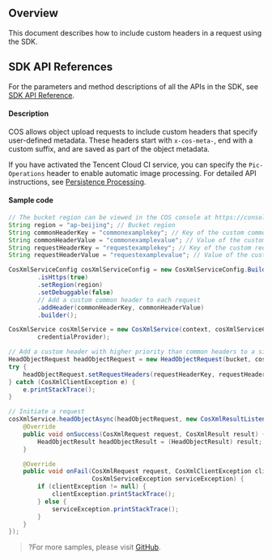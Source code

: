 ## Overview

This document describes how to include custom headers in a request using the SDK.

## SDK API References

For the parameters and method descriptions of all the APIs in the SDK, see [SDK API Reference](https://cos-android-sdk-doc-1253960454.file.myqcloud.com/).

#### Description

COS allows object upload requests to include custom headers that  specify user-defined metadata. These headers start with `x-cos-meta-`, end with a custom suffix, and are saved as part of the object metadata.

If you have activated the Tencent Cloud CI service, you can specify the `Pic-Operations` header to enable automatic image processing. For detailed API instructions, see [Persistence Processing](https://intl.cloud.tencent.com/document/product/1045/33695).

#### Sample code

[//]: # ".cssg-snippet-set-custom-headers"
```java
// The bucket region can be viewed in the COS console at https://console.cloud.tencent.com/cos5/bucket/. For more information about regions, see https://intl.cloud.tencent.com/document/product/436/6224.
String region = "ap-beijing"; // Bucket region
String commonHeaderKey = "commonexamplekey"; // Key of the custom common header
String commonHeaderValue = "commonexamplevalue"; // Value of the custom common header
String requestHeaderKey = "requestexamplekey"; // Key of the custom request header
String requestHeaderValue = "requestexamplevalue"; // Value of the custom request header

CosXmlServiceConfig cosXmlServiceConfig = new CosXmlServiceConfig.Builder()
        .isHttps(true)
        .setRegion(region)
        .setDebuggable(false)
        // Add a custom common header to each request
        .addHeader(commonHeaderKey, commonHeaderValue)
        .builder();

CosXmlService cosXmlService = new CosXmlService(context, cosXmlServiceConfig,
        credentialProvider);

// Add a custom header with higher priority than common headers to a single request
HeadObjectRequest headObjectRequest = new HeadObjectRequest(bucket, cosPath);
try {
    headObjectRequest.setRequestHeaders(requestHeaderKey, requestHeaderValue, false);
} catch (CosXmlClientException e) {
    e.printStackTrace();
}

// Initiate a request
cosXmlService.headObjectAsync(headObjectRequest, new CosXmlResultListener() {
    @Override
    public void onSuccess(CosXmlRequest request, CosXmlResult result) {
        HeadObjectResult headObjectResult = (HeadObjectResult) result;
    }

    @Override
    public void onFail(CosXmlRequest request, CosXmlClientException clientException,
                       CosXmlServiceException serviceException) {
        if (clientException != null) {
            clientException.printStackTrace();
        } else {
            serviceException.printStackTrace();
        }
    }
});
```

>?For more samples, please visit [GitHub](https://github.com/tencentyun/cos-snippets/tree/master/Android/app/src/androidTest/java/com/tencent/qcloud/cosxml/cssg/SetCustomHeaders.java).

